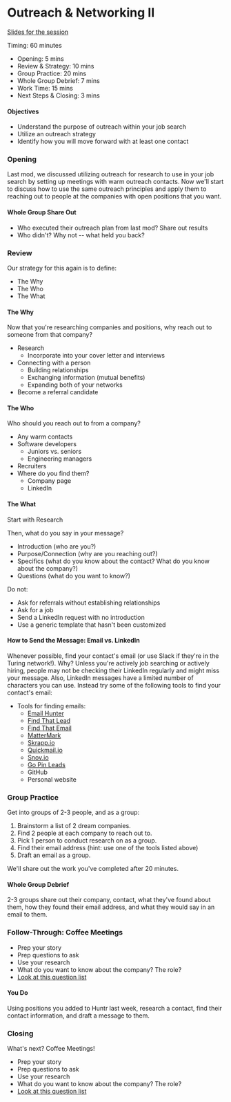 # Outreach & Networking II

[Slides for the session](https://docs.google.com/presentation/d/1_JmlfZr2emcfndX0rMpW2Jr-upGwQDifN7qNMyQgbNI/edit?usp=sharing)

Timing: 60 minutes 

* Opening: 5 mins
* Review & Strategy: 10 mins
* Group Practice: 20 mins
* Whole Group Debrief: 7 mins
* Work Time: 15 mins
* Next Steps & Closing: 3 mins

#### Objectives
* Understand the purpose of outreach within your job search 
* Utilize an outreach strategy
* Identify how you will move forward with at least one contact

### Opening
Last mod, we discussed utilizing outreach for research to use in your job search by setting up meetings with warm outreach contacts. Now we'll start to discuss how to use the same outreach principles and apply them to reaching out to people at the companies with open positions that you want. 

#### Whole Group Share Out
* Who executed their outreach plan from last mod? Share out results
* Who didn't? Why not -- what held you back?

### Review
Our strategy for this again is to define:

* The Why
* The Who
* The What

#### The Why
Now that you're researching companies and positions, why reach out to someone from that company?

* Research 
  * Incorporate into your cover letter and interviews
* Connecting with a person
  * Building relationships
  * Exchanging information (mutual benefits)
  * Expanding both of your networks
* Become a referral candidate

#### The Who
Who should you reach out to from a company?

* Any warm contacts
* Software developers
  * Juniors vs. seniors
  * Engineering managers
* Recruiters
* Where do you find them?
  * Company page
  * LinkedIn

#### The What
Start with Research

Then, what do you say in your message?

* Introduction (who are you?)
* Purpose/Connection (why are you reaching out?)
* Specifics (what do you know about the contact? What do you know about the company?)
* Questions (what do you want to know?)

Do not:

* Ask for referrals without establishing relationships
* Ask for a job
* Send a LinkedIn request with no introduction
* Use a generic template that hasn't been customized

#### How to Send the Message: Email vs. LinkedIn
Whenever possible, find your contact's email (or use Slack if they're in the Turing network!). Why? Unless you're actively job searching or actively hiring, people may not be checking their LinkedIn regularly and might miss your message. Also, LinkedIn messages have a limited number of characters you can use. Instead try some of the following tools to find your contact's email:

* Tools for finding emails:
  * [Email Hunter](https://emailhunter.co/)
  * [Find That Lead](https://findthatlead.com/)
  * [Find That Email](https://findthat.email/)
  * [MatterMark](https://mattermark.com/)
  * [Skrapp.io](https://www.skrapp.io/)
  * [Quickmail.io](https://quickmail.io/)
  * [Snov.io](https://snov.io/)
  * [Go Pin Leads](https://www.gopinleads.com/)
  * GitHub
  * Personal website 

### Group Practice
Get into groups of 2-3 people, and as a group:

1. Brainstorm a list of 2 dream companies.
2. Find 2 people at each company to reach out to. 
3. Pick 1 person to conduct research on as a group.
4. Find their email address (hint: use one of the tools listed above)
5. Draft an email as a group.

We'll share out the work you've completed after 20 minutes.

#### Whole Group Debrief
2-3 groups share out their company, contact, what they've found about them, how they found their email address, and what they would say in an email to them.

### Follow-Through: Coffee Meetings
* Prep your story
* Prep questions to ask
* Use your research
* What do you want to know about the company? The role? 
* [Look at this question list](https://github.com/yangshun/tech-interview-handbook/blob/master/non-technical/questions-to-ask.md)

#### You Do
Using positions you added to Huntr last week, research a contact, find their contact information, and draft a message to them.

### Closing
What's next? Coffee Meetings!
* Prep your story
* Prep questions to ask
* Use your research
* What do you want to know about the company? The role? 
* [Look at this question list](https://github.com/yangshun/tech-interview-handbook/blob/master/non-technical/questions-to-ask.md)
